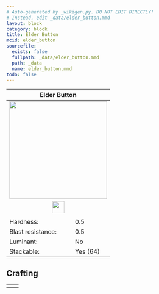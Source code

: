 ```yaml
---
# Auto-generated by _wikigen.py. DO NOT EDIT DIRECTLY!
# Instead, edit _data/elder_button.mmd
layout: block
category: block
title: Elder Button
mcid: elder_button
sourcefile:
  exists: false
  fullpath: _data/elder_button.mmd
  path: _data
  name: elder_button.mmd
todo: false
---
```


<table class="block-info"><thead><tr>
<th colspan=2>Elder Button</th>
</tr></thead><tbody>
<tr><td colspan=2 class="cell-image-big" style="text-align:center"><img onerror="this.src={{ "/img/missing_lg.png" | relative_url | jsonify | escape }}" src="/allotment/img/textures/allotment/elder_button.png" width="256" height="256" alt="" class="preview-icon"></td></tr>
<tr><td colspan=2 class="cell-image-small" style="text-align:center"><img onerror="this.src={{ "/img/missing.png" | relative_url | jsonify | escape }}" src="/allotment/img/inventory_textures/allotment/elder_button.png" width="32" height="32" alt="" class="inventory-icon"></td></tr>
<tr><td colspan=2 style="text-align:center"><span class="tool-info tool-none tool-level-0" title="Does not require or break faster with any tool"></span></td></tr>
<tr><td>Hardness:</td><td>0.5</td></tr>
<tr><td>Blast resistance:</td><td>0.5</td></tr>
<tr><td>Luminant:</td><td>No</td></tr>
<tr><td>Stackable:</td><td>Yes (64)</td></tr>
</tbody></table>

## Crafting

<table class="crafting-recipe crafting-shapeless"><tbody><tr>
<td><div class="crafting-ingredients">
<div class="crafting-ingredient">
<span title="Elder Planks" class="item item-allotment:elder_planks item-type-item" style="background-image:url(&quot;/allotment/img/inventory_textures/allotment/elder_planks.png&quot;)"></span>
</div>
</div></td>
<td class="result">
<div class="result-inner">
<div class="result-slot">
<span title="Elder Button" class="item item-allotment:elder_button" style="background-image:url(&quot;/allotment/img/inventory_textures/allotment/elder_button.png&quot;)"></span>
</div>
</div>
</td>
</tr></tbody></table>
